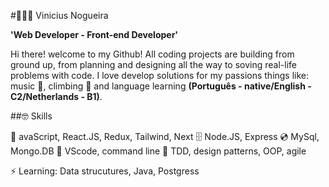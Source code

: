 #👨🏻‍💻 Vinicius Nogueira

**'Web Developer - Front-end Developer'**

Hi there! welcome to my Github! All coding projects are building from ground up, from planning and designing all the way to soving real-life problems with code. I love develop solutions for my passions things like: music 🎸, climbing 🧗 and language learning **(Português - native/English - C2/Netherlands - B1)**. 


##🤓 Skills 

💫 avaScript, React.JS, Redux, Tailwind, Next
🗄 Node.JS, Express
💿 MySql, Mongo.DB
🔨 VScode, command line 
🤖 TDD, design patterns, OOP, agile  

⚡ Learning: Data strucutures, Java, Postgress

